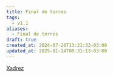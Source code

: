 ```yaml
---
title: Final de torres
tags:
  - v1.1
aliases:
  - Final de torres
draft: true
created_at: 2024-07-26T13:21:33-03:00
updated_at: 2025-01-24T00:31:13-03:00
---
```


[Xadrez](content/atomos/2024/08/06/Xadrez.md)